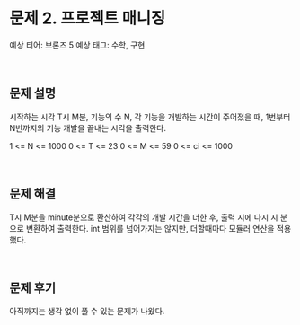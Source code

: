 # 문제 2. 프로젝트 매니징

예상 티어: 브론즈 5
예상 태그: 수학, 구현

<br>

## 문제 설명

시작하는 시각 T시 M분, 기능의 수 N, 각 기능을 개발하는 시간이 주어졌을 때,
1번부터 N번까지의 기능 개발을 끝내는 시각을 출력한다.

1 <= N <= 1000
0 <= T <= 23
0 <= M <= 59
0 <= ci <= 1000

<br>

## 문제 해결

T시 M분을 minute분으로 환산하여 각각의 개발 시간을 더한 후,
출력 시에 다시 시 분으로 변환하여 출력한다.
int 범위를 넘어가지는 않지만, 더할때마다 모듈러 연산을 적용했다.


<br>

## 문제 후기

아직까지는 생각 없이 풀 수 있는 문제가 나왔다.


<br>